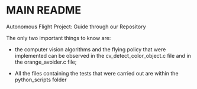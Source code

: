 # MAIN README

Autonomous Flight Project: Guide through our Repository

The only two important things to know are:

- the computer vision algorithms and the flying policy that were implemented can be observed in the cv_detect_color_object.c file and in the orange_avoider.c file;
  
- All the files containing the tests that were carried out are within the python_scripts folder




